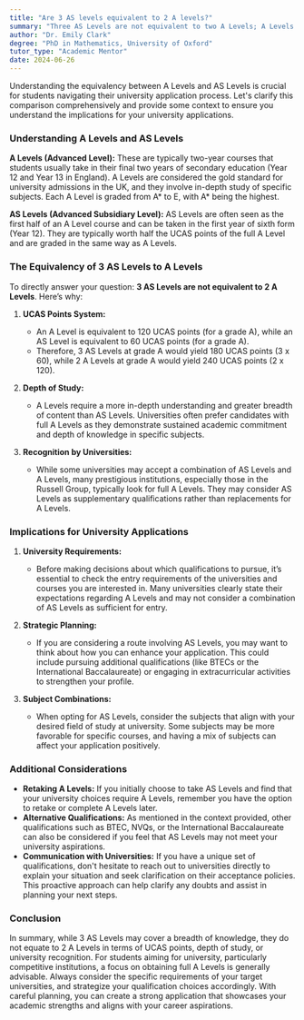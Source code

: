 ```yaml
---
title: "Are 3 AS levels equivalent to 2 A levels?"
summary: "Three AS Levels are not equivalent to two A Levels; A Levels offer deeper study and are more valued in university admissions."
author: "Dr. Emily Clark"
degree: "PhD in Mathematics, University of Oxford"
tutor_type: "Academic Mentor"
date: 2024-06-26
---
```


Understanding the equivalency between A Levels and AS Levels is crucial for students navigating their university application process. Let's clarify this comparison comprehensively and provide some context to ensure you understand the implications for your university applications.

### Understanding A Levels and AS Levels

**A Levels (Advanced Level):** These are typically two-year courses that students usually take in their final two years of secondary education (Year 12 and Year 13 in England). A Levels are considered the gold standard for university admissions in the UK, and they involve in-depth study of specific subjects. Each A Level is graded from A* to E, with A* being the highest.

**AS Levels (Advanced Subsidiary Level):** AS Levels are often seen as the first half of an A Level course and can be taken in the first year of sixth form (Year 12). They are typically worth half the UCAS points of the full A Level and are graded in the same way as A Levels.

### The Equivalency of 3 AS Levels to A Levels

To directly answer your question: **3 AS Levels are not equivalent to 2 A Levels**. Here’s why:

1. **UCAS Points System:**
   - An A Level is equivalent to 120 UCAS points (for a grade A), while an AS Level is equivalent to 60 UCAS points (for a grade A).
   - Therefore, 3 AS Levels at grade A would yield 180 UCAS points (3 x 60), while 2 A Levels at grade A would yield 240 UCAS points (2 x 120).

2. **Depth of Study:**
   - A Levels require a more in-depth understanding and greater breadth of content than AS Levels. Universities often prefer candidates with full A Levels as they demonstrate sustained academic commitment and depth of knowledge in specific subjects.

3. **Recognition by Universities:**
   - While some universities may accept a combination of AS Levels and A Levels, many prestigious institutions, especially those in the Russell Group, typically look for full A Levels. They may consider AS Levels as supplementary qualifications rather than replacements for A Levels.

### Implications for University Applications

1. **University Requirements:**
   - Before making decisions about which qualifications to pursue, it’s essential to check the entry requirements of the universities and courses you are interested in. Many universities clearly state their expectations regarding A Levels and may not consider a combination of AS Levels as sufficient for entry.

2. **Strategic Planning:**
   - If you are considering a route involving AS Levels, you may want to think about how you can enhance your application. This could include pursuing additional qualifications (like BTECs or the International Baccalaureate) or engaging in extracurricular activities to strengthen your profile.

3. **Subject Combinations:**
   - When opting for AS Levels, consider the subjects that align with your desired field of study at university. Some subjects may be more favorable for specific courses, and having a mix of subjects can affect your application positively.

### Additional Considerations

- **Retaking A Levels:** If you initially choose to take AS Levels and find that your university choices require A Levels, remember you have the option to retake or complete A Levels later.
- **Alternative Qualifications:** As mentioned in the context provided, other qualifications such as BTEC, NVQs, or the International Baccalaureate can also be considered if you feel that AS Levels may not meet your university aspirations.
- **Communication with Universities:** If you have a unique set of qualifications, don't hesitate to reach out to universities directly to explain your situation and seek clarification on their acceptance policies. This proactive approach can help clarify any doubts and assist in planning your next steps.

### Conclusion

In summary, while 3 AS Levels may cover a breadth of knowledge, they do not equate to 2 A Levels in terms of UCAS points, depth of study, or university recognition. For students aiming for university, particularly competitive institutions, a focus on obtaining full A Levels is generally advisable. Always consider the specific requirements of your target universities, and strategize your qualification choices accordingly. With careful planning, you can create a strong application that showcases your academic strengths and aligns with your career aspirations.
    